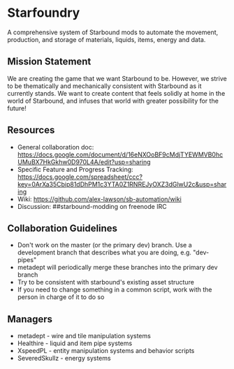 Starfoundry
=============

A comprehensive system of Starbound mods to automate the movement, production, and storage of materials, liquids, items, energy and data.

Mission Statement
---
We are creating the game that we want Starbound to be. However, we strive to be thematically and mechanically consistent with Starbound as it currently stands. We want to create content that feels solidly at home in the world of Starbound, and infuses that world with greater possibility for the future!

Resources
---
*  General collaboration doc: https://docs.google.com/document/d/16eNXOoBF9cMdjTYEWMVB0hcUMuBX7HkGkhw0D970L4A/edit?usp=sharing
*  Specific Feature and Progress Tracking: https://docs.google.com/spreadsheet/ccc?key=0ArXa35Cbip81dDhPM1c3YTA0Z1RNREJyOXZ3dGlwU2c&usp=sharing
*  Wiki: https://github.com/alex-lawson/sb-automation/wiki
*  Discussion: ##starbound-modding on freenode IRC

Collaboration Guidelines
---
*  Don't work on the master (or the primary dev) branch. Use a development branch that describes what you are doing, e.g. "dev-pipes"
  *  metadept will periodically merge these branches into the primary dev branch
*  Try to be consistent with starbound's existing asset structure
*  If you need to change something in a common script, work with the person in charge of it to do so

Managers
---
*  metadept - wire and tile manipulation systems
*  Healthire - liquid and item pipe systems
*  XspeedPL - entity manipulation systems and behavior scripts
*  SeveredSkullz - energy systems
